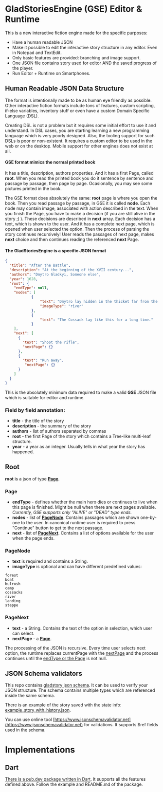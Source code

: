 # GladStoriesEngine (GSE) Editor & Runtime

This is a new interactive fiction engine made for the specific purposes:

- Have a human readable JSON
- Make it possible to edit the interactive story structure in any editor. Even in Notepad and TextEdit.
- Only basic features are provided: branching and image support.
- One JSON file contains story used for editor AND the saved progress of the player.
- Run Editor + Runtime on Smartphones.

## Human Readable JSON Data Structure

The format is intentionally made to be as human eye friendly as possible. Other interactive fiction formats include tons of features, custom scripting, if-else variables, inventory stuff or even have a custom Domain Specific Language (DSL).

Creating DSL is not a problem but it requires some initial effort to use it and understand. In DSL cases, you are starting learning a new programming language which is very poorly designed. Also, the tooling support for such DSLs is poor or non-existent. It requires a custom editor to be used in the web or on the desktop. Mobile support for other engines does not exist at all.

#### GSE format mimics the normal printed book
It has a title, description, authors properties. And it has a first Page, called **root**. When you read the printed book you do it sentence by sentence and passage by passage, then page by page. Ocasionally, you may see some pictures printed in the book.

The GSE format does absolutely the same: **root** page is where you open the book. Then you read passage by passage, in GSE it is called **node**. Each node may contain image, associated with action described in the text. When you finish the Page, you have to make a decision (if you are still alive in the story ;) ). These decisions are described in **next** array. Each decision has a text, which is shown to the user. And it has a complete next page, which is opened when user selected the option. Then the process of parsing the story continues recursively! User reads the passages of next page, makes **next** choice and then continues reading the referenced **next** Page.

#### The **GladStoriesEngine** is a specific JSON format

```json
{
  "title": "After the Battle",
  "description": "At the beginning of the XVII century...",
  "authors": "Dmytro Gladkyi, Someone else",
  "year": 1628,
  "root": {
    "endType": null,
    "nodes": [
            {
                "text": "Dmytro lay hidden in the thicket far from the water",
                "imageType": "river"
            },
            {
                "text": "The Cossack lay like this for a long time."
            }
    ],
    "next": [
      {
        "text": "Shoot the rifle",
        "nextPage": {}
      },
      {
        "text": "Run away",
         "nextPage": {}
      }
    ]
  }
}
```

This is the absolutely minimum data required to make a valid **GSE** JSON file which is suitable for editor and runtime.

### Field by field annotation:

- **title** - the title of the story
- **description** - the summary of the story
- **authors** - list of authors separated by commas
- **root** - the first Page of the story which contains a Tree-like multi-leaf structure.
- **year** - a year as an integer. Usually tells in what year the story has happened.

## Root
**root** is a json of type [**Page**](#Page).

### Page
- **endType** - defines whether the main hero dies or continues to live when this page is finished. Might be null when there are next pages available. *Currently, GSE supports only "ALIVE" or "DEAD" type ends.*
- **nodes** - list of [**PageNode**](#PageNode). Contains passages which are shown one-by-one to the user. In canonical runtime user is required to press "Continue" button to get to the next passage.
- **next** - list of [**PageNext**](#PageNext). Contains a list of options available for the user when the page ends.

### PageNode
- **text** is required and contains a String.
- **imageType** is optional and can have different predefined values: 

```
forest
boat
bulrush
camp
cossacks
river
landing
steppe
```

### PageNext
- **text** - a String. Contains the text of the option in selection, which user can select.
- **nextPage** - a [**Page**](#Page).

The processing of the JSON is recursive. Every time user selects next option, the runtime replaces currentPage with the [nextPage](#PageNext) and the process continues until the [endType or the Page](#Page) is not null.

## JSON Schema validators
This repo contains [gladstory json schema](./gladstory.schema.json). It can be used to verify your JSON structure. The schema contains multiple types which are referenced inside the same schema.

There is an example of the story saved with the state info:
[example_story_with_history.json](./example_story_with_history.json).

You can use online tool [https://www.jsonschemavalidator.net](https://www.jsonschemavalidator.net) for validations. It supports $ref fields used in the schema.

# Implementations

## Dart

[There is a pub.dev package written in Dart](https://pub.dev/packages/gladstoriesengine). It supports all the features defined above. Follow the example and README.md of the package.